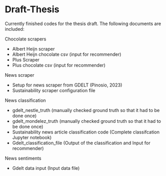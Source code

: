 # Draft-Thesis
Currently finished codes for the thesis draft. The following documents are included:

Chocolate scrapers
- Albert Heijn scraper
- Albert Heijn chocolate csv (input for recommender)
- Plus Scraper
- Plus chocolate csv (input for recommender)

News scraper
- Setup for news scraper from GDELT (Pinosio, 2023)
- Sustainability scraper configuration file

News classification
- gdelt_nestle_truth (manually checked ground truth so that it had to be done once)
- gdelt_mondelez_truth (manually checked ground truth so that it had to be done once)
- Sustainability news article classification code (Complete classifcation Jupyter notebook)
- Gdelt_classification_file (Output of the classification and Input for recommender)

News sentiments
- Gdelt data input (Input data file)
